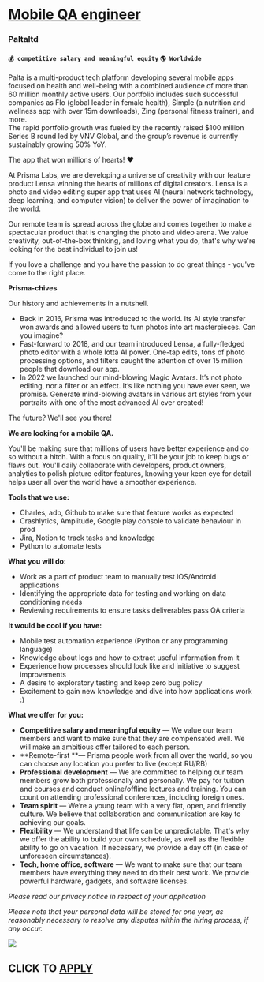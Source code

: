 # [Mobile QA engineer](https://www.remotewlb.com/apply/mobile-qa-engineer-84717)  
### Paltaltd  
#### `💰 competitive salary and meaningful equity` `🌎 Worldwide`  

Palta is a multi-product tech platform developing several mobile apps focused on health and well-being with a combined audience of more than 60 million monthly active users. Our portfolio includes such successful companies as Flo (global leader in female health), Simple (a nutrition and wellness app with over 15m downloads), Zing (personal fitness trainer), and more.  
The rapid portfolio growth was fueled by the recently raised $100 million Series B round led by VNV Global, and the group’s revenue is currently sustainably growing 50% YoY.

The app that won millions of hearts! ❤️

At Prisma Labs, we are developing a universe of creativity with our feature product Lensa winning the hearts of millions of digital creators. Lensa is a photo and video editing super app that uses AI (neural network technology, deep learning, and computer vision) to deliver the power of imagination to the world.

Our remote team is spread across the globe and comes together to make a spectacular product that is changing the photo and video arena. We value creativity, out-of-the-box thinking, and loving what you do, that's why we're looking for the best individual to join us!

If you love a challenge and you have the passion to do great things - you've come to the right place.

**Prisma-chives**

Our history and achievements in a nutshell.

  * Back in 2016, Prisma was introduced to the world. Its AI style transfer won awards and allowed users to turn photos into art masterpieces. Can you imagine?
  * Fast-forward to 2018, and our team introduced Lensa, a fully-fledged photo editor with a whole lotta AI power. One-tap edits, tons of photo processing options, and filters caught the attention of over 15 million people that download our app.
  * In 2022 we launched our mind-blowing Magic Avatars. It’s not photo editing, nor a filter or an effect. It’s like nothing you have ever seen, we promise. Generate mind-blowing avatars in various art styles from your portraits with one of the most advanced AI ever created!

The future? We'll see you there!

**We are looking for a mobile QA.**

You'll be making sure that millions of users have better experience and do so without a hitch. With a focus on quality, it'll be your job to keep bugs or flaws out. You'll daily collaborate with developers, product owners, analytics to polish picture editor features, knowing your keen eye for detail helps user all over the world have a smoother experience.

**Tools that we use:**

  * Charles, adb, Github to make sure that feature works as expected
  * Crashlytics, Amplitude, Google play console to validate behaviour in prod
  * Jira, Notion to track tasks and knowledge
  * Python to automate tests

**What you will do:**

  * Work as a part of product team to manually test iOS/Android applications
  * Identifying the appropriate data for testing and working on data conditioning needs
  * Reviewing requirements to ensure tasks deliverables pass QA criteria

**It would be cool if you have:**

  * Mobile test automation experience (Python or any programming language)
  * Knowledge about logs and how to extract useful information from it
  * Experience how processes should look like and initiative to suggest improvements
  * A desire to exploratory testing and keep zero bug policy
  * Excitement to gain new knowledge and dive into how applications work :)

**What we offer for you:**

  * **Competitive salary and meaningful equity** — We value our team members and want to make sure that they are compensated well. We will make an ambitious offer tailored to each person.
  * **Remote-first **— Prisma people work from all over the world, so you can choose any location you prefer to live (except RU/RB)
  * **Professional development** — We are committed to helping our team members grow both professionally and personally. We pay for tuition and courses and conduct online/offline lectures and training. You can count on attending professional conferences, including foreign ones.
  * **Team spirit** — We’re a young team with a very flat, open, and friendly culture. We believe that collaboration and communication are key to achieving our goals.
  * **Flexibility** — We understand that life can be unpredictable. That's why we offer the ability to build your own schedule, as well as the flexible ability to go on vacation. If necessary, we provide a day off (in case of unforeseen circumstances).
  * **Tech, home office, software** — We want to make sure that our team members have everything they need to do their best work. We provide powerful hardware, gadgets, and software licenses.

_Please read our privacy notice in respect of your application_

_Please note that your personal data will be stored for one year, as reasonably necessary to resolve any disputes within the hiring process, if any occur._

![](https://remotive.com/job/track/1903347/blank.gif?source=public_api)  
## CLICK TO [APPLY](https://www.remotewlb.com/apply/mobile-qa-engineer-84717)

